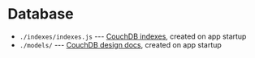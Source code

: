 # Database

* `./indexes/indexes.js` --- [CouchDB indexes](https://docs.couchdb.org/en/2.2.0/api/database/find.html#db-index), 
created on app startup
* `./models/` --- [CouchDB design docs](https://docs.couchdb.org/en/2.2.0/ddocs/index.html),
created on app startup